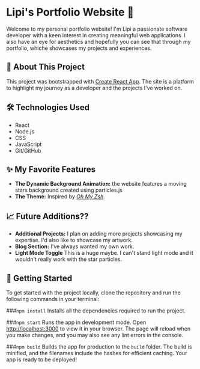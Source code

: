 # Lipi's Portfolio Website 🌟

Welcome to my personal portfolio website! I'm Lipi a passionate software developer with a keen interest in creating meaningful web applications. I also have an eye for aesthetics and hopefully you can see that through my portfolio, whiche showcases my projects and experiences.

## 🚀 About This Project
This project was bootstrapped with [Create React App](https://github.com/facebook/create-react-app). The site is a platform to highlight my journey as a developer and the projects I've worked on.

## 🛠️ Technologies Used
- React
- Node.js
- CSS
- JavaScript
- Git/GitHub

## ✨ My Favorite Features
- <b>The Dynamic Background Animation:</b> the website features a moving stars background created using particles.js
- <b>The Theme:</b> Inspired by <a href="https://ohmyz.sh/"><em>Oh My Zsh</em></a>.

## 📈 Future Additions??
- <b>Additional Projects:</b> I plan on adding more projects showcasing my expertise. I'd also like to showcase my artwork.
- <b>Blog Section:</b> I've always wanted my own work.
- <b>Light Mode Toggle</b> This is a huge maybe. I can't stand light mode and it wouldn't really work with the star particles.

## 📜 Getting Started
To get started with the project locally, clone the repository and run the following commands in your terminal:

###`npm install`
Installs all the dependencies required to run the project.

###`npm start`
Runs the app in development mode. Open <a href='http://localhost:3000'>http://localhost:3000</a> to view it in your browser. The page will reload when you make changes, and you may also see any lint errors in the console.

###`npm build`
Builds the app for production to the `build` folder. The build is minified, and the filenames include the hashes for efficient caching. Your app is ready to be deployed!
